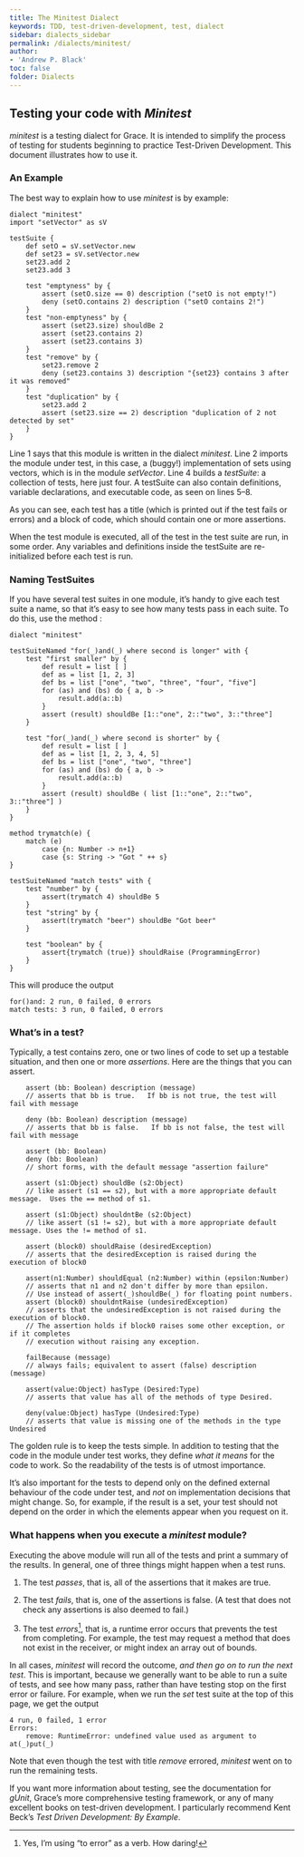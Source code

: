 ```yaml
---
title: The Minitest Dialect
keywords: TDD, test-driven-development, test, dialect
sidebar: dialects_sidebar
permalink: /dialects/minitest/
author:
- 'Andrew P. Black'
toc: false
folder: Dialects
---
```



## Testing your code with _Minitest_


*minitest* is a testing dialect for Grace. It is intended to simplify
the process of testing for students beginning to practice Test-Driven
Development. This document illustrates how to use it.

### An Example


The best way to explain how to use *minitest* is by example:

    dialect "minitest"
    import "setVector" as sV

    testSuite {
        def setO = sV.setVector.new
        def set23 = sV.setVector.new
        set23.add 2
        set23.add 3

        test "emptyness" by {
            assert (setO.size == 0) description ("setO is not empty!")
            deny (setO.contains 2) description ("setO contains 2!")
        }
        test "non-emptyness" by {
            assert (set23.size) shouldBe 2
            assert (set23.contains 2)
            assert (set23.contains 3)
        }
        test "remove" by {
            set23.remove 2
            deny (set23.contains 3) description "{set23} contains 3 after it was removed"
        }
        test "duplication" by {
            set23.add 2
            assert (set23.size == 2) description "duplication of 2 not detected by set"
        }
    }

Line 1 says that this module is written in the dialect *minitest*. Line
2 imports the module under test, in this case, a (buggy!) implementation
of sets using vectors, which is in the module *setVector*. Line 4 builds
a *testSuite*: a collection of tests, here just four. A testSuite can
also contain definitions, variable declarations, and executable code, as
seen on lines 5–8.

As you can see, each test has a title (which is printed out if the test
fails or errors) and a block of code, which should contain one or more
assertions.

When the test module is executed, all of the test in the test suite are
run, in some order. Any variables and definitions inside the testSuite
are re-initialized before each test is run.

### Naming TestSuites


If you have several test suites in one module, it’s handy to give each
test suite a name, so that it’s easy to see how many tests pass in each
suite. To do this, use the method :

    dialect "minitest"

    testSuiteNamed "for(_)and(_) where second is longer" with {
        test "first smaller" by {
            def result = list [ ]
            def as = list [1, 2, 3]
            def bs = list ["one", "two", "three", "four", "five"]
            for (as) and (bs) do { a, b ->
                result.add(a::b)
            }
            assert (result) shouldBe [1::"one", 2::"two", 3::"three"]
        }

        test "for(_)and(_) where second is shorter" by {
            def result = list [ ]
            def as = list [1, 2, 3, 4, 5]
            def bs = list ["one", "two", "three"]
            for (as) and (bs) do { a, b ->
                result.add(a::b)
            }
            assert (result) shouldBe ( list [1::"one", 2::"two", 3::"three"] )
        }
    }

    method trymatch(e) {
        match (e)
            case {n: Number -> n+1}
            case {s: String -> "Got " ++ s}
    }

    testSuiteNamed "match tests" with {
        test "number" by {
            assert(trymatch 4) shouldBe 5
        }
        test "string" by {
            assert(trymatch "beer") shouldBe "Got beer"
        }

        test "boolean" by {
            assert{trymatch (true)} shouldRaise (ProgrammingError)
        }
    }

This will produce the output

    for()and: 2 run, 0 failed, 0 errors
    match tests: 3 run, 0 failed, 0 errors

### What’s in a test?


Typically, a test contains zero, one or two lines of code to set up a
testable situation, and then one or more *assertions*. Here are the
things that you can assert.


        assert (bb: Boolean) description (message)
        // asserts that bb is true.   If bb is not true, the test will fail with message

        deny (bb: Boolean) description (message)
        // asserts that bb is false.   If bb is not false, the test will fail with message

        assert (bb: Boolean)
        deny (bb: Boolean)
        // short forms, with the default message "assertion failure"

        assert (s1:Object) shouldBe (s2:Object)
        // like assert (s1 == s2), but with a more appropriate default message.  Uses the == method of s1.

        assert (s1:Object) shouldntBe (s2:Object)
        // like assert (s1 != s2), but with a more appropriate default message. Uses the != method of s1.

        assert (block0) shouldRaise (desiredException)
        // asserts that the desiredException is raised during the execution of block0

        assert(n1:Number) shouldEqual (n2:Number) within (epsilon:Number)
        // asserts that n1 and n2 don't differ by more than epsilon.
        // Use instead of assert(_)shouldBe(_) for floating point numbers.
        assert (block0) shouldntRaise (undesiredException)
        // asserts that the undesiredException is not raised during the execution of block0.
        // The assertion holds if block0 raises some other exception, or if it completes
        // execution without raising any exception.

        failBecause (message)
        // always fails; equivalent to assert (false) description (message)

        assert(value:Object) hasType (Desired:Type)
        // asserts that value has all of the methods of type Desired.

        deny(value:Object) hasType (Undesired:Type)
        // asserts that value is missing one of the methods in the type Undesired

The golden rule is to keep the tests simple. In addition to testing that
the code in the module under test works, they define *what it means* for
the code to work. So the readability of the tests is of utmost
importance.

It’s also important for the tests to depend only on the defined external
behaviour of the code under test, and *not* on implementation decisions
that might change. So, for example, if the result is a set, your test
should not depend on the order in which the elements appear when you
request on it.

### What happens when you execute a *minitest* module?


Executing the above module will run all of the tests and print a summary
of the results. In general, one of three things might happen when a test
runs.

1.  The test *passes*, that is, all of the assertions that it makes
    are true.

2.  The test *fails*, that is, one of the assertions is false. (A test that
    does not check any assertions is also deemed to fail.)

3.  The test *errors*[^1], that is, a runtime error occurs that prevents
    the test from completing. For example, the test may request a method
    that does not exist in the receiver, or might index an array out
    of bounds.

In all cases, *minitest* will record the outcome, *and then go on to run
the next test*. This is important, because we generally want to be able
to run a suite of tests, and see how many pass, rather than have testing
stop on the first error or failure. For example, when we run the _set_
test suite at the top of this page, we get the output

    4 run, 0 failed, 1 error
    Errors:
        remove: RuntimeError: undefined value used as argument to at(_)put(_)

Note that even though the test with title *remove* errored, *minitest*
went on to run the remaining tests.

If you want more information about testing, see the documentation for
*gUnit*, Grace’s more comprehensive testing framework, or any of many
excellent books on test-driven development. I particularly recommend
Kent Beck’s *Test Driven Development: By Example*.

[^1]: Yes, I’m using “to error” as a verb. How daring!
